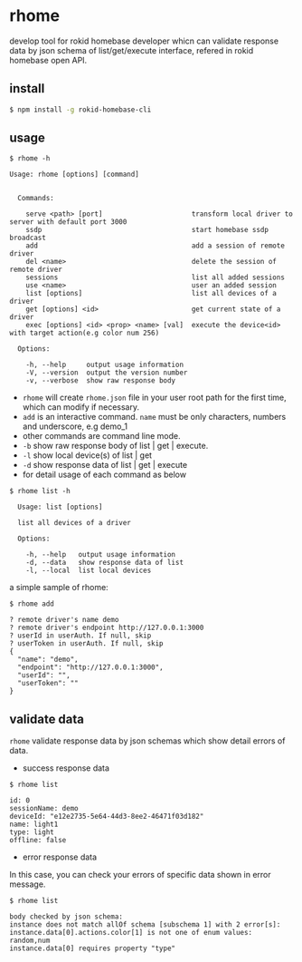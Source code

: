 # rhome

develop tool for rokid homebase developer whicn can validate response data by json schema of list/get/execute interface, refered in rokid homebase open API.

## install

```bash
$ npm install -g rokid-homebase-cli
```

## usage

```
$ rhome -h

Usage: rhome [options] [command]


  Commands:

    serve <path> [port]                      transform local driver to server with default port 3000
    ssdp                                     start homebase ssdp broadcast
    add                                      add a session of remote driver
    del <name>                               delete the session of remote driver
    sessions                                 list all added sessions
    use <name>                               user an added session
    list [options]                           list all devices of a driver
    get [options] <id>                       get current state of a driver
    exec [options] <id> <prop> <name> [val]  execute the device<id> with target action(e.g color num 256)

  Options:

    -h, --help     output usage information
    -V, --version  output the version number
    -v, --verbose  show raw response body
```

* `rhome` will create `rhome.json` file in your user root path for the first time, which can modify if necessary.
* `add` is an interactive command. `name` must be only characters, numbers and underscore, e.g demo_1
* other commands are command line mode.
* `-b` show raw response body of list | get | execute.
* `-l` show local device(s) of list | get
* `-d` show response data of list | get | execute
* for detail usage of each command as below

```
$ rhome list -h

  Usage: list [options]

  list all devices of a driver

  Options:

    -h, --help   output usage information
    -d, --data   show response data of list
    -l, --local  list local devices

```

a simple sample of rhome:

```
$ rhome add

? remote driver's name demo
? remote driver's endpoint http://127.0.0.1:3000
? userId in userAuth. If null, skip
? userToken in userAuth. If null, skip
{
  "name": "demo",
  "endpoint": "http://127.0.0.1:3000",
  "userId": "",
  "userToken": ""
}
```

## validate data

`rhome` validate response data by json schemas which show detail errors of data.

* success response data

```
$ rhome list

id: 0
sessionName: demo
deviceId: "e12e2735-5e64-44d3-8ee2-46471f03d182"
name: light1
type: light
offline: false
```

* error response data

In this case, you can check your errors of specific data shown in error message.

```
$ rhome list

body checked by json schema:
instance does not match allOf schema [subschema 1] with 2 error[s]:
instance.data[0].actions.color[1] is not one of enum values: random,num
instance.data[0] requires property "type"
```